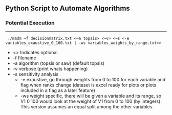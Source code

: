 <h2> Python Script to Automate Algorithms</h2>
<h3> Potential Execution </h3>
<hr>
<code> ./madm –f decisionmatrix.txt <–a topsis> <–v> <–s <-e variables_exaustive_0_100.txt | -ws variables_weights_by_range.txt>> </code>
<ul>
<li> <> Indicates optional </li>
<li> -f filename </li>
<li> -a algorithm (topsis or saw) (default topsis)</li>
<li> -v verbose (print whats happening)</li>
<li> -s sensitivity analysis
     <ul> 
          <li>-e exaustive, go through weights from 0 to 100 for each variable and flag when ranks change (dataset is excel ready for plots or plots included in a flag as a later feature) </li> 
          <li>-ws weight specific, there will be given a variable and its range, so V1 0 100 would look at the weight of V1 from 0 to 100 (by integers). This version assumes an equal split among the other variables.</li>
     </ul>
</li>

</ul>
